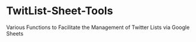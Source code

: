TwitList-Sheet-Tools
====================

Various Functions to Facilitate the Management of Twitter Lists via Google Sheets
